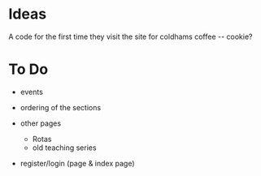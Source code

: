 

# Ideas

A code for the first time they visit the site for coldhams coffee -- cookie?


# To Do

* events
* ordering of the sections

* other pages
    * Rotas
    * old teaching series
* register/login (page & index page)